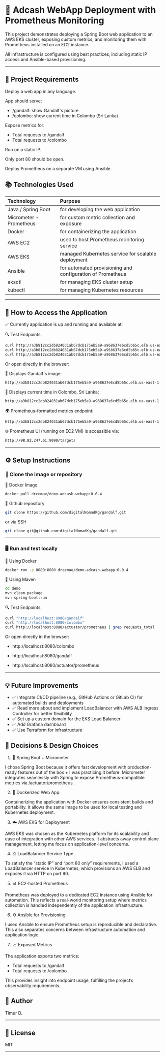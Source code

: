 # 📌 Adcash WebApp Deployment with Prometheus Monitoring

This project demonstrates deploying a Spring Boot web application to an AWS EKS cluster, exposing custom metrics, and monitoring them with Prometheus installed on an EC2 instance. 

All infrastructure is configured using best practices, including static IP access and Ansible-based provisioning.

 ---
## 📝 Project Requirements

Deploy a web app in any language.

App should serve:
 - /gandalf: show Gandalf's picture
 - /colombo: show current time in Colombo (Sri Lanka)

Expose metrics for:
 - Total requests to /gandalf
 - Total requests to /colombo

Run on a static IP.

Only port 80 should be open.

Deploy Prometheus on a separate VM using Ansible.

 ## 📚 Technologies Used

| Technology                | Purpose                                                    |
|:--------------------------|:-----------------------------------------------------------|
| Java / Spring Boot        | for developing the web application                         |
| Micrometer + Prometheus   | for custom metric collection and exposure                  |
| Docker                    | for containerizing the application                         |
| AWS EC2                   | used to host Prometheus monitoring service                 |
| AWS EKS                   | managed Kubernetes service for scalable deployment         |
| Ansible                   | for automated provisioning and configuration of Prometheus |
| eksctl                    | for managing EKS cluster setup                             |
| kubectl                   | for managing Kubernetes resources                          |

---

## 🚀 How to Access the Application

✅ Currently application is up and running and available at: 

🔍 Test Endpoints
```bash
curl http://a3b812cc2db824031ab67dcb175eb5a9-a968637e6cd5b65c.elb.us-east-1.amazonaws.com/gandalf
curl http://a3b812cc2db824031ab67dcb175eb5a9-a968637e6cd5b65c.elb.us-east-1.amazonaws.com/colombo
curl http://a3b812cc2db824031ab67dcb175eb5a9-a968637e6cd5b65c.elb.us-east-1.amazonaws.com/actuator/prometheus | grep requests_total
```
Or open directly in the browser:

👤 Displays Gandalf's image:

```bash
http://a3b812cc2db824031ab67dcb175eb5a9-a968637e6cd5b65c.elb.us-east-1.amazonaws.com/gandalf
```

📄 Displays current time in Colombo, Sri Lanka:

```bash
http://a3b812cc2db824031ab67dcb175eb5a9-a968637e6cd5b65c.elb.us-east-1.amazonaws.com/colombo
```
🌍 Prometheus-formatted metrics endpoint:

```bash
http://a3b812cc2db824031ab67dcb175eb5a9-a968637e6cd5b65c.elb.us-east-1.amazonaws.com/actuator/prometheus
```

🌐 Prometheus UI (running on EC2 VM) is accessible via:
```bash
http://98.82.247.61:9090/targets
```

------

## ⚙️ Setup Instructions

### 🧰 Clone the image or repository

🐳 Docker Image

```bash
docker pull drcemae/demo-adcash.webapp:0.0.4
```
🔗 Github repository

```bash
git clone https://github.com/digitalNomadKg/gandalf.git
```
or via SSH

```bash
git clone git@github.com:digitalNomadKg/gandalf.git
```
---
### 🖥️  Run and test locally

🐳 Using Docker

```bash
docker run -p 8080:8080 drcemae/demo-adcash.webapp:0.0.4
```
🔗 Using Maven

```bash
cd demo
mvn clean package
mvn spring-boot:run
```
🔍 Test Endpoints

```bash
curl "http://localhost:8080/gandalf"
curl "http://localhost:8080/colombo"
curl http://localhost:8080/actuator/prometheus | grep requests_total
```
Or open directly in the browser:

* http://localhost:8080/colombo

* http://localhost:8080/gandalf

* http://localhost:8080/actuator/prometheus 

---

## 💡 Future Improvements
- ✅ Integrate CI/CD pipeline (e.g., GitHub Actions or GitLab CI) for automated builds and deployments
- ✅ Read more about and implement LoadBalancer with AWS ALB Ingress Controller for better flexibility
- ✅ Set up a custom domain for the EKS Load Balancer
- ✅ Add Grafana dashboard
- ✅ Use Terraform for infrastructure

## 🧠 Decisions & Design Choices

1. 🧱 Spring Boot + Micrometer

I chose Spring Boot because it offers fast development with production-ready features out of the box + I was practicing it before.  Micrometer integrates seamlessly with Spring to expose Prometheus-compatible metrics via /actuator/prometheus.

2. 🐳 Dockerized Web App

Containerizing the application with Docker ensures consistent builds and portability. It allows the same image to be used for local testing and Kubernetes deployment.

3. ☁️ AWS EKS for Deployment

AWS EKS was chosen as the Kubernetes platform for its scalability and ease of integration with other AWS services. It abstracts away control plane management, letting me focus on application-level concerns.

4. ⚖️ LoadBalancer Service Type

To satisfy the “static IP” and “port 80 only” requirements, I used a LoadBalancer service in Kubernetes, which provisions an AWS ELB and exposes it via HTTP on port 80.

5. 📊 EC2-hosted Prometheus

Prometheus was deployed to a dedicated EC2 instance using Ansible for automation. This reflects a real-world monitoring setup where metrics collection is handled independently of the application infrastructure.

6. ⚙️ Ansible for Provisioning

I used Ansible to ensure Prometheus setup is reproducible and declarative. This also separates concerns between infrastructure automation and application logic.

7. 📈 Exposed Metrics

The application exports two metrics:

- Total requests to /gandalf
- Total requests to /colombo

This provides insight into endpoint usage, fulfilling the project’s observability requirements.

## 👤 Author
Timur B.

---

## 📄 License
MIT

---